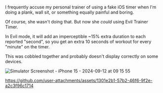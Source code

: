 I frequently accuse my personal trainer of using a fake iOS timer when I'm doing a plank, wall sit, or something equally painful and boring.

Of course, she wasn't doing that. But now she _could_ using Evil Trainer Timer.

In Evil mode, it will add an imperceptible ~15% extra duration to each reported "second", so you get an extra 10 seconds of workout for every "minute" on the timer.

This was cobbled together and probably doesn't display correctly on some devices.

![Simulator Screenshot - iPhone 15 - 2024-09-12 at 09 15 55](https://github.com/user-attachments/assets/70b27ea1-74aa-4755-9a21-38f5c678085d)


https://github.com/user-attachments/assets/1301e2b1-57b2-46f6-9f2e-a2c3f96c1714

